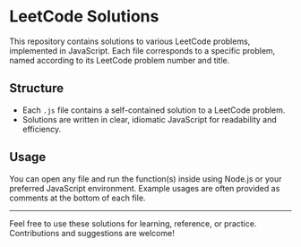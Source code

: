 # LeetCode Solutions

This repository contains solutions to various LeetCode problems, implemented in JavaScript. Each file corresponds to a specific problem, named according to its LeetCode problem number and title.

## Structure
- Each `.js` file contains a self-contained solution to a LeetCode problem.
- Solutions are written in clear, idiomatic JavaScript for readability and efficiency.

## Usage
You can open any file and run the function(s) inside using Node.js or your preferred JavaScript environment. Example usages are often provided as comments at the bottom of each file.

---

Feel free to use these solutions for learning, reference, or practice. Contributions and suggestions are welcome! 